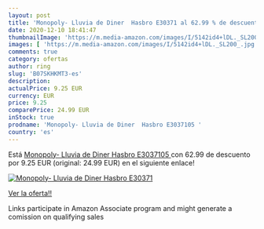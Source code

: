 ```yaml
---
layout: post
title: 'Monopoly- Lluvia de Diner  Hasbro E30371 al 62.99 % de descuento'
date: 2020-12-10 18:41:47
thumbnailImage: 'https://m.media-amazon.com/images/I/5142id4+lDL._SL200_.jpg'
images: [ 'https://m.media-amazon.com/images/I/5142id4+lDL._SL200_.jpg' ]
comments: true
category: ofertas
author: ring
slug: 'B07SKHKMT3-es'
description:
actualPrice: 9.25 EUR
currency: EUR
price: 9.25
comparePrice: 24.99 EUR
inStock: true
prodname: 'Monopoly- Lluvia de Diner  Hasbro E3037105 '
country: 'es'
---
```


Está [Monopoly- Lluvia de Diner  Hasbro E3037105 ](https://www.amazon.es/dp/B07SKHKMT3/?tag=tolees-21) con 62.99 de descuento por 9.25 EUR (original: 24.99 EUR) en el siguiente enlace!

[![Monopoly- Lluvia de Diner  Hasbro E30371](https://m.media-amazon.com/images/I/5142id4+lDL._SL200_.jpg)](https://www.amazon.es/dp/B07SKHKMT3/?tag=tolees-21)

[Ver la oferta!!](https://www.amazon.es/dp/B07SKHKMT3/?tag=tolees-21)

Links participate in Amazon Associate program and might generate a comission on qualifying sales


